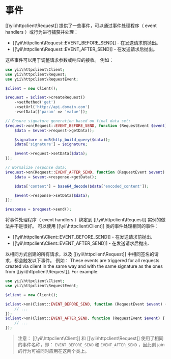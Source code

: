 事件
======

[[\yii\httpclient\Request]] 提供了一些事件，可以通过事件处理程序（ event handlers ）或行为进行捕获并处理：

- [[\yii\httpclient\Request::EVENT_BEFORE_SEND]] - 在发送请求前抛出。
- [[\yii\httpclient\Request::EVENT_AFTER_SEND]] - 在发送请求后抛出。

这些事件可以用于调整请求参数或响应的接收。
例如：

```php
use yii\httpclient\Client;
use yii\httpclient\Request;
use yii\httpclient\RequestEvent;

$client = new Client();

$request = $client->createRequest()
    ->setMethod('get')
    ->setUrl('http://api.domain.com')
    ->setData(['param' => 'value']);

// Ensure signature generation based on final data set:
$request->on(Request::EVENT_BEFORE_SEND, function (RequestEvent $event) {
    $data = $event->request->getData();

    $signature = md5(http_build_query($data));
    $data['signature'] = $signature;

    $event->request->setData($data);
});

// Normalize response data:
$request->on(Request::EVENT_AFTER_SEND, function (RequestEvent $event) {
    $data = $event->response->getData();

    $data['content'] = base64_decode($data['encoded_content']);

    $event->response->setData($data);
});

$response = $request->send();
```

将事件处理程序（ event handlers ）绑定到 [[\yii\httpclient\Request]] 实例的做法并不是很好。
可以使用 [[\yii\httpclient\Client]] 类的事件处理相同的事件：

- [[\yii\httpclient\Client::EVENT_BEFORE_SEND]] - 在发送请求前抛出.
- [[\yii\httpclient\Client::EVENT_AFTER_SEND]] - 在发送请求后抛出.

以相同方式创建的所有请求，以及 [[\yii\httpclient\Request]] 中相同签名的请求，都会触发以下事件。
例如：
These events are triggered for all requests created via client in the same way and with the same signature as the ones from [[\yii\httpclient\Request]].
For example:

```php
use yii\httpclient\Client;
use yii\httpclient\RequestEvent;

$client = new Client();

$client->on(Client::EVENT_BEFORE_SEND, function (RequestEvent $event) {
    // ...
});
$client->on(Client::EVENT_AFTER_SEND, function (RequestEvent $event) {
    // ...
});
```

> 注意： [[\yii\httpclient\Client]] 和 [[\yii\httpclient\Request]] 使用了相同的事件名称，即： `EVENT_BEFORE_SEND` 和 `EVENT_AFTER_SEND` ，因此创 jain的行为可被同时应用在这两个类上。
